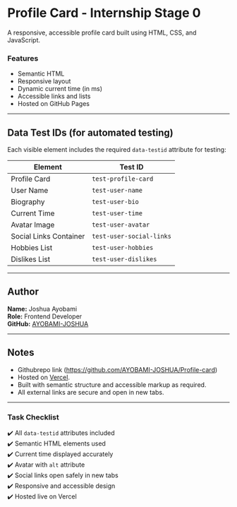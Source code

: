 # Profile Card - Internship Stage 0

A responsive, accessible profile card built using HTML, CSS, and JavaScript.

### Features
- Semantic HTML
- Responsive layout
- Dynamic current time (in ms)
- Accessible links and lists
- Hosted on GitHub Pages


---

## Data Test IDs (for automated testing)
Each visible element includes the required `data-testid` attribute for testing:

| Element | Test ID |
|----------|----------|
| Profile Card | `test-profile-card` |
| User Name | `test-user-name` |
| Biography | `test-user-bio` |
| Current Time | `test-user-time` |
| Avatar Image | `test-user-avatar` |
| Social Links Container | `test-user-social-links` |
| Hobbies List | `test-user-hobbies` |
| Dislikes List | `test-user-dislikes` |

---

## Author
**Name:** Joshua Ayobami  
**Role:** Frontend Developer  
**GitHub:** [AYOBAMI-JOSHUA](https://github.com/AYOBAMI-JOSHUA)

---

## Notes
- Githubrepo link (https://github.com/AYOBAMI-JOSHUA/Profile-card)
- Hosted on [Vercel](https://profile-card-one-sable.vercel.app/).
- Built with semantic structure and accessible markup as required.
- All external links are secure and open in new tabs.

---

###  Task Checklist
✔️ All `data-testid` attributes included  
✔️ Semantic HTML elements used  
✔️ Current time displayed accurately  
✔️ Avatar with `alt` attribute  
✔️ Social links open safely in new tabs  
✔️ Responsive and accessible design  
✔️ Hosted live on Vercel  
